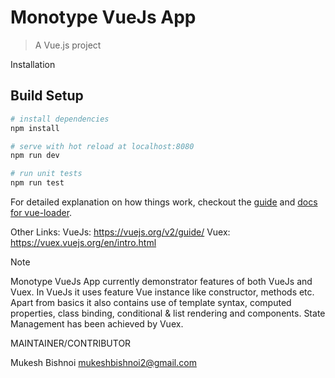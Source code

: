 # Monotype VueJs App

> A Vue.js project

Installation

## Build Setup

``` bash
# install dependencies
npm install

# serve with hot reload at localhost:8080
npm run dev

# run unit tests
npm run test

```



For detailed explanation on how things work, checkout the [guide](http://vuejs-templates.github.io/webpack/) and [docs for vue-loader](http://vuejs.github.io/vue-loader).



Other Links:
VueJs: https://vuejs.org/v2/guide/
Vuex:  https://vuex.vuejs.org/en/intro.html




Note

Monotype VueJs App currently demonstrator features of both VueJs and Vuex.
In VueJs it uses feature Vue instance like constructor, methods etc. 
Apart from basics it also contains use of template syntax, computed properties, class binding, conditional & list rendering and components.
State Management has been achieved by Vuex.




MAINTAINER/CONTRIBUTOR

Mukesh Bishnoi
mukeshbishnoi2@gmail.com
